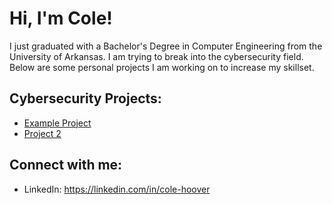 <h1>Hi, I'm Cole! </h1>

<p> I just graduated with a Bachelor's Degree in Computer Engineering from the University of Arkansas. I am trying to break into the cybersecurity field. Below are some personal projects I am working on to increase my skillset. </p>

<h2>Cybersecurity Projects:</h2>

  - [Example Project](URL)
  - [Project 2](URL)

<h2> Connect with me:</h2>

- LinkedIn: https://linkedin.com/in/cole-hoover


<!--
Here are some ideas to get you started:

- 🔭 I’m currently working on ...
- 🌱 I’m currently learning ...
- 👯 I’m looking to collaborate on ...
- 🤔 I’m looking for help with ...
- 💬 Ask me about ...
- 📫 How to reach me: ...
- 😄 Pronouns: ...
- ⚡ Fun fact: ...
-->
